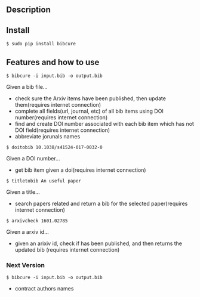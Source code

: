 ## Description

## Install

```
$ sudo pip install bibcure
```
## Features and how to use

```
$ bibcure -i input.bib -o output.bib
```
Given a bib file...
* check sure the Arxiv items have been published, then update them(requires
internet connection)
* complete all fields(url, journal, etc) of all bib items using DOI number(requires
internet connection)
* find and create DOI number associated with each bib item which has not
DOI field(requires
internet connection)
* abbreviate jorunals names
```
$ doitobib 10.1038/s41524-017-0032-0
```
Given a DOI number...
* get bib item given a doi(requires
internet connection)

```
$ titletobib An useful paper
```
Given a title...
* search papers related and return a bib for the selected paper(requires
internet connection)
```
$ arxivcheck 1601.02785
```
Given a arxiv id...
* given an arixiv id, check if has been published, and then returns the updated bib (requires internet connection)

### Next Version
```
$ bibcure -i input.bib -o output.bib
```
* contract authors names
